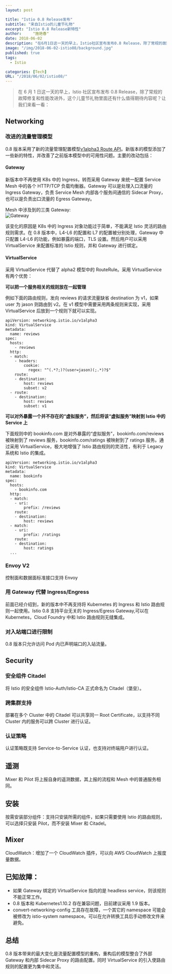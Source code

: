 ```yaml
---
layout: post

title: "Istio 0.8 Release发布"
subtitle: "来自Istio的儿童节礼物"
excerpt: "Istio 0.8 Release新特性"
author:     "施艳春"
date: 2018-06-02
description: "在6月1日这一天的早上，Istio社区宣布发布0.8 Release，除了常规的故障修复和性能改进外，这个儿童节礼物里面还有什么值得期待内容呢？让我们来看一看："
image: "/img/2018-06-02-istio08/background.jpg"
published: true
tags:
  - Istio

categories: [Tech]
URL: "/2018/06/02/istio08/"
---
```


> 在 6 月 1 日这一天的早上，Istio 社区宣布发布 0.8 Release，除了常规的故障修复和性能改进外，这个儿童节礼物里面还有什么值得期待内容呢？让我们来看一看：

<!--more-->

## Networking

### 改进的流量管理模型

0.8 版本采用了新的流量管理配置模型[v1alpha3 Route API](https://istio.io/blog/2018/v1alpha3-routing/)。新版本的模型添加了一些新的特性，并改善了之前版本模型中的可用性问题。主要的改动包括：

#### Gateway

新版本中不再使用 K8s 中的 Ingress，转而采用 Gateway 来统一配置 Service Mesh 中的各个 HTTP/TCP 负载均衡器。Gateway 可以是处理入口流量的 Ingress Gateway，负责 Service Mesh 内部各个服务间通信的 Sidecar Proxy，也可以是负责出口流量的 Egress Gateway。

Mesh 中涉及到的三类 Gateway:  
![Gateway](/img/2018-06-02-istio08/gateways.svg)

该变化的原因是 K8s 中的 Ingress 对象功能过于简单，不能满足 Istio 灵活的路由规则需求。在 0.8 版本中，L4-L6 的配置和 L7 的配置被分别处理，Gateway 中只配置 L4-L6 的功能，例如暴露的端口，TLS 设置。然后用户可以采用 VirtualService 来配置标准的 Istio 规则，并和 Gateway 进行绑定。

#### VirtualService

采用 VirtualService 代替了 alpha2 模型中的 RouteRule。采用 VirtualService 有两个优势：

**可以把一个服务相关的规则放在一起管理**

例如下面的路由规则，发向 reviews 的请求流量缺省 destination 为 v1，如果 user 为 jason 则路由到 v2。在 v1 模型中需要采用两条规则来实现，采用 VirtualService 后放到一个规则下就可以实现。

```
apiVersion: networking.istio.io/v1alpha3
kind: VirtualService
metadata:
  name: reviews
spec:
  hosts:
    - reviews
  http:
  - match:
    - headers:
        cookie:
          regex: "^(.*?;)?(user=jason)(;.*)?$"
    route:
    - destination:
        host: reviews
        subset: v2
  - route:
    - destination:
        host: reviews
        subset: v1
```

**可以对外暴露一个并不存在的“虚拟服务”，然后将该“虚拟服务”映射到 Istio 中的 Service 上**

下面规则中的 bookinfo.com 是对外暴露的“虚拟服务”，bookinfo.com/reviews 被映射到了 reviews 服务，bookinfo.com/ratings 被映射到了 ratings 服务。通过采用 VirtualService，极大地增强了 Istio 路由规则的灵活性，有利于 Legacy 系统和 Istio 的集成。

```
apiVersion: networking.istio.io/v1alpha3
kind: VirtualService
metadata:
  name: bookinfo
spec:
  hosts:
    - bookinfo.com
  http:
  - match:
    - uri:
        prefix: /reviews
    route:
    - destination:
        host: reviews
  - match:
    - uri:
        prefix: /ratings
    route:
    - destination:
        host: ratings
  ...
```

### Envoy V2

控制面和数据面标准接口支持 Envoy

### 用 Gateway 代替 Ingress/Engress

前面已经介绍到，新的版本中不再支持将 Kubernetes 的 Ingress 和 Istio 路由规则一起使用。Istio 0.8 支持平台无关的 Ingress/Egress Gateway,可以在 Kubernetes，Cloud Foundry 中和 Istio 路由规则无缝集成。

### 对入站端口进行限制

0.8 版本只允许访问 Pod 内已声明端口的入站流量。

## Security

### 安全组件 Citadel

将 Istio 的安全组件 Istio-Auth/Istio-CA 正式命名为 Citadel（堡垒）。

### 跨集群支持

部署在多个 Cluster 中的 Citadel 可以共享同一 Root Certificate，以支持不同 Cluster 内的服务可以跨 Cluster 进行认证。

### 认证策略

认证策略既支持 Service-to-Service 认证，也支持对终端用户进行认证。

## 遥测

Mixer 和 Pilot 将上报自身的遥测数据，其上报的流程和 Mesh 中的普通服务相同。

## 安装

按需安装部分组件：支持只安装所需的组件，如果只需要使用 Istio 的路由规则，可以选择只安装 Pilot，而不安装 Mixer 和 Citadel。

## Mixer

CloudWatch：增加了一个 CloudWatch 插件，可以向 AWS CloudWatch 上报度量数据。

## 已知故障：

- 如果 Gateway 绑定的 VirtualService 指向的是 headless service，则该规则不能正常工作。
- 0.8 版本和 Kubernetes1.10.2 存在兼容问题，目前建议采用 1.9 版本。
- convert-networking-config 工具存在故障，一个其它的 namespace 可能会被修改为 istio-system namespace。可以在允许转换工具后手动修改文件来避免。

## 总结

0.8 版本带来的最大变化是流量配置模型的重构，重构后的模型整合了外部 Gateway 和内部 Sidecar Proxy 的路由配置。同时 VirtualService 的引入使路由规则的配置更为集中和灵活。
